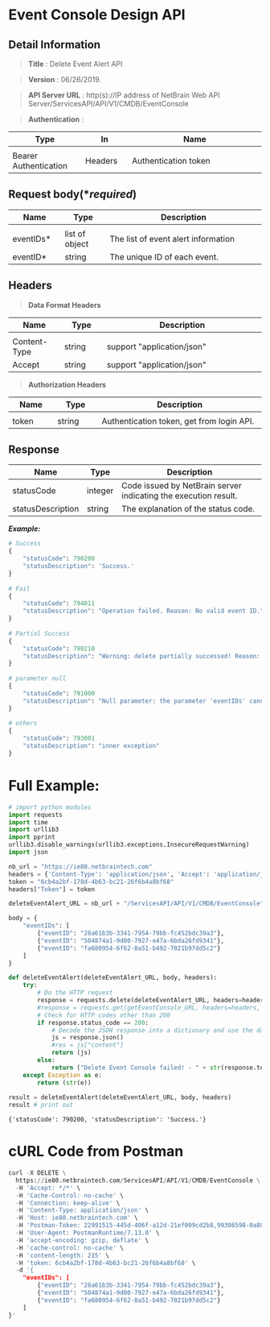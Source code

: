 
# Event Console Design API

## Detail Information

> **Title** : Delete Event Alert API<br>

> **Version** : 06/26/2019.

> **API Server URL** : http(s)://IP address of NetBrain Web API Server/ServicesAPI/API/V1/CMDB/EventConsole

> **Authentication** : 

|**Type**|**In**|**Name**|
|------|------|------|
|<img width=100/>|<img width=100/>|<img width=500/>|
|Bearer Authentication| Headers | Authentication token | 

## Request body(****required***)

|**Name**|**Type**|**Description**|
|------|------|------|
|<img width=100/>|<img width=100/>|<img width=500/>|
|eventIDs* | list of object  | The list of event alert information  |
|eventID*| string | The unique ID of each event. |

## Headers

> **Data Format Headers**

|**Name**|**Type**|**Description**|
|------|------|------|
|<img width=100/>|<img width=100/>|<img width=500/>|
| Content-Type | string  | support "application/json" |
| Accept | string  | support "application/json" |

> **Authorization Headers**

|**Name**|**Type**|**Description**|
|------|------|------|
|<img width=100/>|<img width=100/>|<img width=500/>|
| token | string  | Authentication token, get from login API. |

## Response

|**Name**|**Type**|**Description**|
|------|------|------|
|statusCode| integer | Code issued by NetBrain server indicating the execution result.  |
|statusDescription| string | The explanation of the status code. |

***Example:***


```python
# Success
{
    "statusCode": 790200
    "statusDescription": 'Success.'
}
 
# Fail
{
    "statusCode": 794011
    "statusDescription": "Operation failed. Reason: No valid event ID."
}
 
# Partial Success
{
    "statusCode": 790210
    "statusDescription": "Warning: delete partially successed! Reason: [xx,xx] in \"eventIDs\" list are not found."
}
 
# parameter null
{
    "statusCode": 791000
    "statusDescription": "Null parameter: the parameter 'eventIDs' cannot be null."
}
 
# others
{
    "statusCode": 793001
    "statusDescription": "inner exception"
}
```

# Full Example:


```python
# import python modules 
import requests
import time
import urllib3
import pprint
urllib3.disable_warnings(urllib3.exceptions.InsecureRequestWarning)
import json

nb_url = "https://ie80.netbraintech.com"
headers = {'Content-Type': 'application/json', 'Accept': 'application/json'} 
token = "6cb4a2bf-178d-4b63-bc21-26f6b4a8bf68"
headers["Token"] = token

deleteEventAlert_URL = nb_url + "/ServicesAPI/API/V1/CMDB/EventConsole" 

body = {
    "eventIDs": [
        {"eventID": "28a61b3b-3341-7954-79bb-fc452bdc39a3"},
        {"eventID": "504874a1-9d00-7927-e47a-6bda26fd9341"},
        {"eventID": "fa680954-6f62-8a51-b492-7021b97dd5c2"}
    ]
}

def deleteEventAlert(deleteEventAlert_URL, body, headers):
    try:
        # Do the HTTP request
        response = requests.delete(deleteEventAlert_URL, headers=headers, data = json.dumps(body), verify=False)
        #response = requests.get(getEventConsole_URL, headers=headers, verify=False)
        # Check for HTTP codes other than 200
        if response.status_code == 200:
            # Decode the JSON response into a dictionary and use the data
            js = response.json()
            #res = js["content"]
            return (js)
        else:
            return ("Delete Event Console failed! - " + str(response.text))
    except Exception as e:
        return (str(e))
    
result = deleteEventAlert(deleteEventAlert_URL, body, headers)
result # print out 
```




    {'statusCode': 790200, 'statusDescription': 'Success.'}



# cURL Code from Postman


```python
curl -X DELETE \
  https://ie80.netbraintech.com/ServicesAPI/API/V1/CMDB/EventConsole \
  -H 'Accept: */*' \
  -H 'Cache-Control: no-cache' \
  -H 'Connection: keep-alive' \
  -H 'Content-Type: application/json' \
  -H 'Host: ie80.netbraintech.com' \
  -H 'Postman-Token: 22991515-445d-406f-a12d-21ef009cd2b8,99306598-0a88-4062-9dc6-cbee489004ed' \
  -H 'User-Agent: PostmanRuntime/7.13.0' \
  -H 'accept-encoding: gzip, deflate' \
  -H 'cache-control: no-cache' \
  -H 'content-length: 215' \
  -H 'token: 6cb4a2bf-178d-4b63-bc21-26f6b4a8bf68' \
  -d '{
    "eventIDs": [
        {"eventID": "28a61b3b-3341-7954-79bb-fc452bdc39a3"},
        {"eventID": "504874a1-9d00-7927-e47a-6bda26fd9341"},
        {"eventID": "fa680954-6f62-8a51-b492-7021b97dd5c2"}
    ]
}'
```
